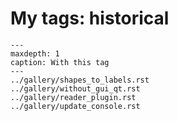 # My tags: historical

```{toctree}
---
maxdepth: 1
caption: With this tag
---
../gallery/shapes_to_labels.rst
../gallery/without_gui_qt.rst
../gallery/reader_plugin.rst
../gallery/update_console.rst
```
